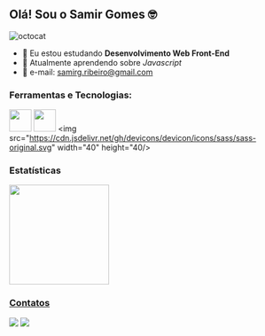 ## Olá! Sou o Samir Gomes 🤓

![octocat](https://github.com/samirgomes/samirgomes/assets/130385313/5d61816e-e23d-4e15-a2f0-eaf3925329eb)

- 🔭 Eu estou estudando **Desenvolvimento Web Front-End**
- 🌱 Atualmente aprendendo sobre *Javascript*
- 📧 e-mail: samirg.ribeiro@gmail.com

### Ferramentas e Tecnologias:

<img src="https://cdn.jsdelivr.net/gh/devicons/devicon/icons/html5/html5-original.svg" width="40" height="40"/> <img src="https://cdn.jsdelivr.net/gh/devicons/devicon/icons/css3/css3-original.svg" width="40" height="40"/> <img src="https://cdn.jsdelivr.net/gh/devicons/devicon/icons/sass/sass-original.svg" width="40" height="40/> 
          
### Estatísticas

<div>
<a href="https://github.com/samirgomes">
<img loading="lazy" height="180em" src="https://github-readme-stats.vercel.app/api/top-langs/?username=samirgomes&layout=compact&langs_count=7&theme=dracula"/>
</div>

### Contatos

<a href="https://br.linkedin.com/in/samir-gomes-992429212" target="_blank"><img loading="lazy" src="https://img.shields.io/badge/-LinkedIn-%230077B5?style=for-the-badge&logo=linkedin&logoColor=white" target="_blank"></a>        <a href = "https://gmail.com"> <img loading="lazy" src="https://img.shields.io/badge/Gmail-D14836?style=for-the-badge&logo=gmail&logoColor=white" target="_blank"></a>  









